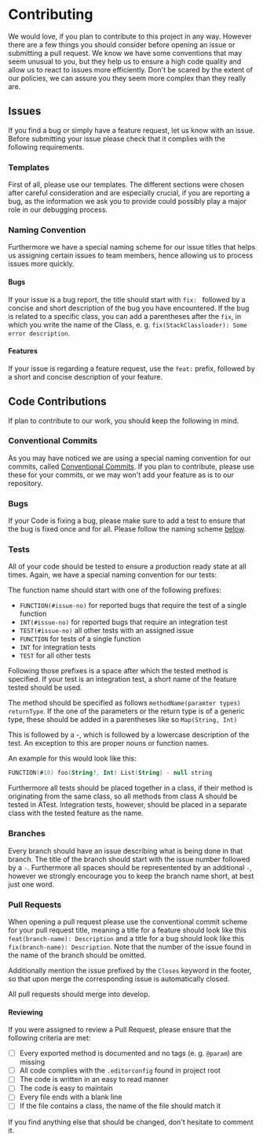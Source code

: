 # Contributing

We would love, if you plan to contribute to this project in any way.
However there are a few things you should consider before opening an issue or submitting a pull request.
We know we have some conventions that may seem unusual to you, but they help us to ensure a high code quality and allow us to react to issues more efficiently.
Don't be scared by the extent of our policies, we can assure you they seem more complex than they really are.

## Issues

If you find a bug or simply have a feature request, let us know with an issue.
Before submitting your issue please check that it complies with the following requirements.

### Templates

First of all, please use our templates.
The different sections were chosen after careful consideration and are especially crucial, if you are reporting a bug, as the information we ask you to provide could possibly play a major role in our debugging process.

### Naming Convention

Furthermore we have a special naming scheme for our issue titles that helps us assigning certain issues to team members, hence allowing us to process issues more quickly.

#### Bugs

If your issue is a bug report, the title should start with `fix: ` followed by a concise and short description of the bug you have encountered.
If the bug is related to a specific class, you can add a parentheses after the `fix`, in which you write the name of the Class, e. g. `fix(StackClassloader): Some error description`.

#### Features

If your issue is regarding a feature request, use the `feat:` prefix, followed by a short and concise description of your feature.

## Code Contributions

If plan to contribute to our work, you should keep the following in mind.

### Conventional Commits

As you may have noticed we are using a special naming convention for our commits, called [Conventional Commits](conventionalcommits.org).
If you plan to contribute, please use these for your commits, or we may won't add your feature as is to our repository.

### Bugs

If your Code is fixing a bug, please make sure to add a test to ensure that the bug is fixed once and for all.
Please follow the naming scheme [below](#Tests).

### Tests

All of your code should be tested to ensure a production ready state at all times. Again, we have a special naming convention for our tests:

The function name should start with one of the following prefixes:

- `FUNCTION(#issue-no)` for reported bugs that require the test of a single function
- `INT(#issue-no)` for reported bugs that require an integration test
- `TEST(#issue-no)` all other tests with an assigned issue
- `FUNCTION` for tests of a single function
- `INT` for integration tests
- `TEST` for all other tests

Following those prefixes is a space after which the tested method is specified.
If your test is an integration test, a short name of the feature tested should be used. 

The method should be specified as follows `methodName(paramter types) returnType`.
If the one of the parameters or the return type is of a generic type, these should be added in a parentheses like so `Map(String, Int)`

This is followed by a -, which is followed by a lowercase description of the test.
An exception to this are proper nouns or function names.

An example for this would look like this:

```kotlin
FUNCTION(#10) foo(String?, Int) List(String) - null string
```

Furthermore all tests should be placed together in a class, if their method is originating from the same class, so all methods from class A should be tested in ATest.
Integration tests, however, should be placed in a separate class with the tested feature as the name.

### Branches

Every branch should have an issue describing what is being done in that branch.
The title of the branch should start with the issue number followed by a `-`.
Furthermore all spaces should be representented by an additional `-`, however we strongly encourage you to keep the branch name short, at best just one word.

### Pull Requests

When opening a pull request please use the conventional commit scheme for your pull request title, meaning a title for a feature should look like this `feat(branch-name): Description` and a title for a bug should look like this `fix(branch-name): Description`.
Note that the number of the issue found in the name of the branch should be omitted. 

Additionally mention the issue prefixed by the `Closes` keyword in the footer, so that upon merge the corresponding issue is automatically closed.

All pull requests should merge into develop.

#### Reviewing

If you were assigned to review a Pull Request, please ensure that the following criteria are met:

- [ ] Every exported method is documented and no tags (e. g. `@param`) are missing
- [ ] All code complies with the `.editorconfig` found in project root
- [ ] The code is written in an easy to read manner
- [ ] The code is easy to maintain
- [ ] Every file ends with a blank line
- [ ] If the file contains a class, the name of the file should match it

If you find anything else that should be changed, don't hesitate to comment it.
